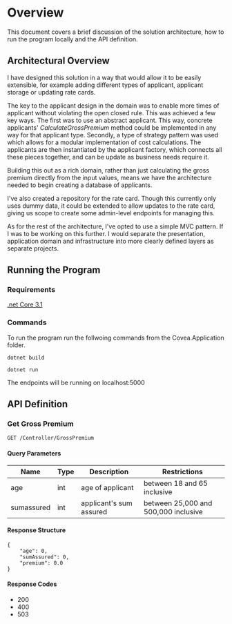 # Overview
This document covers a brief discussion of the solution architecture, how to run the program locally and the API definition. 

## Architectural Overview
I have designed this solution in a way that would allow it to be easily extensible, for example adding different types of applicant, applicant storage or updating rate cards. 

The key to the applicant design in the domain was to enable more times of applicant without violating the open closed rule. This was achieved a few key ways. The first was to use an abstract applicant. This way, concrete applicants' *CalculateGrossPremium* method could be implemented in any way for that applicant type. Secondly, a type of strategy pattern was used which allows for a modular implementation of cost calculations. The applicants are then instantiated by the applicant factory, which connects all these pieces together, and can be update as business needs require it.   

Building this out as a rich domain, rather than just calculating the gross premium directly from the input values, means we have the architecture needed to begin creating a database of applicants. 

I've also created a repository for the rate card. Though this currently only uses dummy data, it could be extended to allow updates to the rate card, giving us scope to create some admin-level endpoints for managing this. 

As for the rest of the architecture, I've opted to use a simple MVC pattern. If I was to be working on this further. I would separate the presentation, application domain and infrastructure into more clearly defined layers as separate projects.  

## Running the Program
### Requirements
[.net Core 3.1](https://dotnet.microsoft.com/download/dotnet/3.1)
### Commands
To run the program run the follwoing commands from the Covea.Application folder.

`dotnet build`

`dotnet run`

The endpoints will be running on localhost:5000
## API Definition
### Get Gross Premium
`GET /Controller/GrossPremium`
#### Query Parameters
Name | Type | Description | Restrictions 
 ---|---|---|---
age |int| age of applicant | between 18 and 65 inclusive
sumassured |int| applicant's sum assured | between 25,000 and 500,000 inclusive

#### Response Structure
```
{
    "age": 0,
    "sumAssured": 0,
    "premium": 0.0
}
```
#### Response Codes
 - 200
 - 400 
 - 503